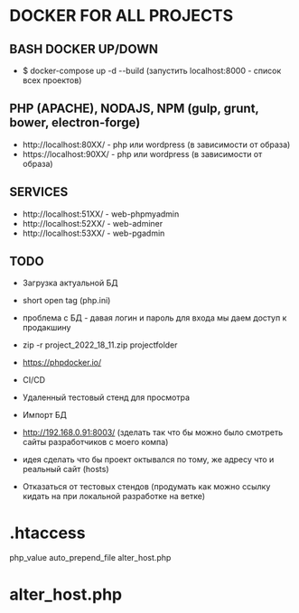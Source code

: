 # DOCKER FOR ALL PROJECTS

## BASH DOCKER UP/DOWN
- $ docker-compose up -d --build (запустить localhost:8000 - список всех проектов)

## PHP (APACHE), NODAJS, NPM (gulp, grunt, bower, electron-forge)
- http://localhost:80XX/ - php или wordpress (в зависимости от образа)
- https://localhost:90XX/ - php или wordpress (в зависимости от образа)

## SERVICES
- http://localhost:51XX/ - web-phpmyadmin
- http://localhost:52XX/ - web-adminer
- http://localhost:53XX/ - web-pgadmin

## TODO
- Загрузка актуальной БД
- short open tag (php.ini)
- проблема с БД - давая логин и пароль для входа мы даем доступ к продакшину
- zip -r project_2022_18_11.zip projectfolder
- https://phpdocker.io/
- CI/CD
- Удаленный тестовый стенд для просмотра
- Импорт БД

- http://192.168.0.91:8003/ (зделать так что бы можно было смотреть сайты разработчиков с моего компа)
- идея сделать что бы проект октывался по тому, же адресу что и реальный сайт (hosts)
- Отказаться от тестовых стендов (продумать как можно ссылку кидать на при локальной разработке на ветке)

# .htaccess
php_value auto_prepend_file alter_host.php

# alter_host.php
<?php
    $_SERVER['HTTP_HOST'] = 'anotherdomain.com';
?>
